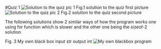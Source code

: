 #Quiz 1 
![Solution to the quiz pic 1](https://github.com/AleksandarDzudzevic/Unit-1/blob/main/IMG_20220824_114203.jpg)
Fig.1 solution to the quiz first picture
![Solution to the quiz pic 2](https://github.com/AleksandarDzudzevic/Unit-1/blob/main/IMG_20220824_114210.jpg)
Fig.2 solution to the quiz second picture

The following solutions show 2 similar ways of how the program works one using for function which is slower and the other one being the sizeof-2 solution 

Fig. 3 My own black box input str output int
![My own blackbox program](https://github.com/AleksandarDzudzevic/Unit-1/blob/main/IMG_20220824_114222.jpg)
